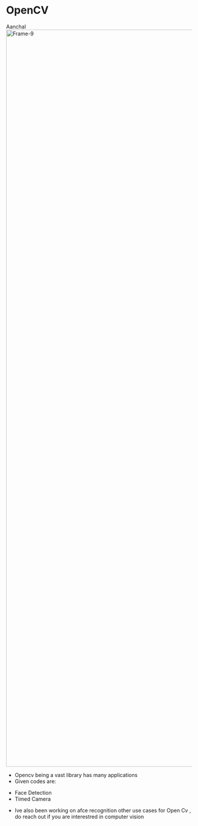 # OpenCV

Aanchal<a href="https://youtu.be/mYt7NwunB7o"><img src="https://miro.medium.com/max/4242/1*fpDngO6lM5pDeIPOOezK1g.jpeg" alt="Frame-9" border="0" width = "2000"></a>
* Opencv being a vast library has many applications
* Given codes are:
- Face Detection
- Timed Camera

* Ive also been working on afce recognition other use cases for Open Cv , do reach out if you are interestred in computer vision
